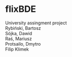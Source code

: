 # flixBDE
University assingment project<br>
Rybiński, Bartosz<br>
Sójka, Dawid<br>
Raś, Mariusz<br>
Protsailo, Dmytro<br>
Filip Klimek<br> 
